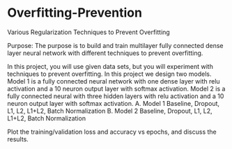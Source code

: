 # Overfitting-Prevention
Various Regularization Techniques to Prevent Overfitting

Purpose: The purpose is to build and train multilayer fully connected dense layer neural network with different techniques to prevent overfitting. 

In this project, you will use given data sets, but you will experiment with techniques to prevent overfitting. 
In this project we design two models. Model 1 is a fully connected neural network with one dense layer with relu activation and a 10 neuron output layer with softmax activation. Model 2 is a fully connected neural with three hidden layers with relu activation and a 10 neuron output layer with softmax activation.
A.	Model 1 Baseline, Dropout, L1, L2, L1+L2, Batch Normalization
B.	Model 2 Baseline, Dropout, L1, L2, L1+L2, Batch Normalization
 
Plot the training/validation loss and accuracy vs epochs, and discuss the results.
